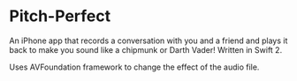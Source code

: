 # Pitch-Perfect

An iPhone app that records a conversation with you and a friend and plays it back to make you sound like a chipmunk or Darth Vader! Written in Swift 2.

Uses AVFoundation framework to change the effect of the audio file.
